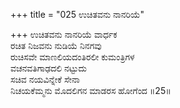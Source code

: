 +++
title = "025 ಉಚಿತವನು ನಾನರಿಯೆ"

+++
ಉಚಿತವನು ನಾನರಿಯೆ ವಾರ್ಧಕ  
ರಚಿತ ನಿಜವನು ನುಡಿಯೆ ನಿನಗವು  
ರುಚಿಸವೇ ಮಾಣಲಿಯದಂತಿರಲೀ ಕುಮಂತ್ರಿಗಳ  
ವಚನವತಿಗಾಢದಲಿ ನಟ್ಟುದು  
ಸಚಿವ ನಯವಿನ್ನೇಕೆ ಸೇನಾ  
ನಿಚಯಕೆಮ್ಮನು ಮೊದಲಿಗನ ಮಾಡರಸ ಹೋಗೆಂದ    ॥25॥
